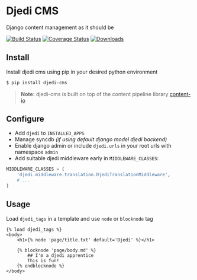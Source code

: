 # Djedi CMS

Django content management as it should be

[![Build Status](https://travis-ci.org/5monkeys/djedi-cms.png?branch=master)](https://travis-ci.org/5monkeys/djedi-cms)
[![Coverage Status](https://coveralls.io/repos/5monkeys/djedi-cms/badge.png?branch=master)](https://coveralls.io/r/5monkeys/djedi-cms?branch=master)
[![Downloads](https://pypip.in/v/djedi-cms/badge.png)](https://crate.io/package/djedi-cms)

## Install

Install djedi cms using pip in your desired python environment

```sh
$ pip install djedi-cms
```
> **Note:** djedi-cms is built on top of the content pipeline library [content-io][]


## Configure
* Add `djedi` to `INSTALLED_APPS`
* Manage syncdb *(if using default django model djedi backend)*
* Enable django admin or include `djedi.urls` in your root urls with namespace `admin`
* Add suitable djedi middleware early in `MIDDLEWARE_CLASSES`:

```python
MIDDLEWARE_CLASSES = (
    'djedi.middleware.translation.DjediTranslationMiddleware',
    # ...
)
```


## Usage

Load `djedi_tags` in a template and use `node` or `blocknode` tag

```django
{% load djedi_tags %}
<body>
    <h1>{% node 'page/title.txt' default='Djedi' %}</h1>

    {% blocknode 'page/body.md' %}
        ## I'm a djedi apprentice
        This is fun!
    {% endblocknode %}
</body>
```

[content-io]: https://github.com/5monkeys/content-io/
